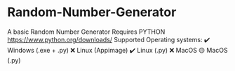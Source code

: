 # Random-Number-Generator
A basic Random Number Generator 
Requires PYTHON 
https://www.python.org/downloads/
Supported Operating systems:
   ✔️ Windows (.exe + .py)
   ❌ Linux (Appimage)
   ✔️ Linux (.py)
   ❌ MacOS
   🟡 MacOS (.py)
